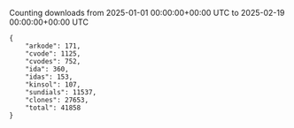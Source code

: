 
Counting downloads from 2025-01-01 00:00:00+00:00 UTC to 2025-02-19 00:00:00+00:00 UTC

```
{
    "arkode": 171,
    "cvode": 1125,
    "cvodes": 752,
    "ida": 360,
    "idas": 153,
    "kinsol": 107,
    "sundials": 11537,
    "clones": 27653,
    "total": 41858
}
```
